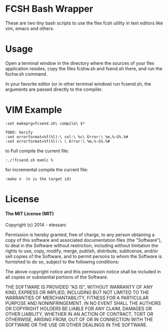 FCSH Bash Wrapper
=================

These are two tiny bash scripts to use the flex fcsh utility in text editors like vim, emacs and others.

Usage
=====

Open a terminal window in the directory where the sources of your flex application resides, 
copy the files fcshw.sh and fsend.sh there, and run the fschw.sh command.

In your favorite editor (or in other terminal window) run fcsend.sh, the arguments are passed directly to the compiler.


VIM Example
===========

    :set makeprg=fcsend.sh\ compile\ $*

    TODO: Verify
    :set errorformat=%f(%l):\ col:\ %c\ Error:\ %m,%-G%.%#
    :set errorformat=%f(%l):\ \ Error:\ %m,%-G%.%#
    
to Full compile the current file:

    :./!fcsend.sh mxmlc %
    
for incremental compile the current file:
    
    :make n  (n is the target id)


License
=======

#### The MIT License (MIT) ####

Copyright (c) 2014 - elessarc

Permission is hereby granted, free of charge, to any person obtaining a copy of this software and associated documentation files (the "Software"), to deal in the Software without restriction, including without limitation the rights to use, copy, modify, merge, publish, distribute, sublicense, and/or sell copies of the Software, and to permit persons to whom the Software is furnished to do so, subject to the following conditions:

The above copyright notice and this permission notice shall be included in all copies or substantial portions of the Software.

THE SOFTWARE IS PROVIDED "AS IS", WITHOUT WARRANTY OF ANY KIND, EXPRESS OR IMPLIED, INCLUDING BUT NOT LIMITED TO THE WARRANTIES OF MERCHANTABILITY, FITNESS FOR A PARTICULAR PURPOSE AND NONINFRINGEMENT. IN NO EVENT SHALL THE AUTHORS OR COPYRIGHT HOLDERS BE LIABLE FOR ANY CLAIM, DAMAGES OR OTHER LIABILITY, WHETHER IN AN ACTION OF CONTRACT, TORT OR OTHERWISE, ARISING FROM, OUT OF OR IN CONNECTION WITH THE SOFTWARE OR THE USE OR OTHER DEALINGS IN THE SOFTWARE.
